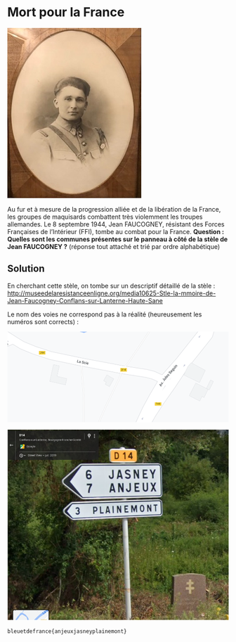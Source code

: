 # Mort pour la France

![2.jpg](img/2.jpg)

Au fur et à mesure de la progression alliée et de la libération de la France, les groupes de maquisards combattent très violemment les  troupes allemandes. Le 8 septembre 1944, Jean FAUCOGNEY, résistant des Forces Françaises de l’Intérieur (FFI), tombe au combat pour la France. **Question : Quelles sont les communes présentes sur le panneau à côté de la stèle de Jean FAUCOGNEY ?** (réponse tout attaché et trié par ordre alphabétique)

## Solution

En cherchant cette stèle, on tombe sur un descriptif détaillé de la stèle : http://museedelaresistanceenligne.org/media10625-Stle-la-mmoire-de-Jean-Faucogney-Conflans-sur-Lanterne-Haute-Sane

Le nom des voies ne correspond pas à la réalité (heureusement les numéros sont corrects) :

![image-20220508164921003](img/image-20220508164921003.png)

![image-20220508165002208](img/image-20220508165002208.png)

```
bleuetdefrance{anjeuxjasneyplainemont}
```


